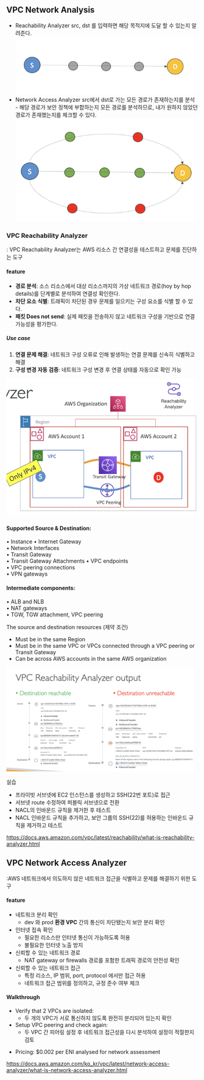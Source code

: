 
## VPC Network Analysis
- Reachability Analyzer
  src, dst 를 입력하면 해당 목적지에 도달 할 수 있는지 알려준다.
  ![300](images/Pasted%20image%2020250107001006.png)
- Network Access Analyzer
  src에서 dst로 가는 모든 경로가 존재하는지를 분석 - 해당 경로가 보안 정책에 부합하는지
  모든 경로를 분석하므로, 내가 원하지 않았던 경로가 존재했는지를 체크할 수 있다.
  ![300](images/Pasted%20image%2020250107001020.png)

### VPC Reachability Analyzer
: VPC Reachability Analyzer는 AWS 리소스 간 연결성을 테스트하고 문제를 진단하는 도구
#### feature
- **경로 분석**: 소스 리소스에서 대상 리소스까지의 가상 네트워크 경로(hoy by hop details)를 단계별로 분석하여 연결성 확인한다.
- **차단 요소 식별**: 트래픽이 차단된 경우 문제를 일으키는 구성 요소를 식별 할 수 있다.
- **패킷 Does not send**: 실제 패킷을 전송하지 않고 네트워크 구성을 기반으로 연결 가능성을 평가한다.

##### Use case
1. **연결 문제 해결**: 네트워크 구성 오류로 인해 발생하는 연결 문제를 신속히 식별하고 해결
2. **구성 변경 자동 검증**: 네트워크 구성 변경 후 연결 상태를 자동으로 확인 가능


![500](images/Pasted%20image%2020250107002220.png)
#### Supported Source & Destination: 
• Instance
• Internet Gateway  
• Network Interfaces  
• Transit Gateway  
• Transit Gateway Attachments 
• VPC endpoints  
• VPC peering connections  
• VPN gateways

#### Intermediate components:
• ALB and NLB  
• NAT gateways  
• TGW, TGW attachment, VPC peering


The source and destination resources (제약 조건)
- Must be in the same Region
- Must be in the same VPC or VPCs connected through a VPC peering or Transit Gateway
- Can be across AWS accounts in the same AWS organization

![600](images/Pasted%20image%2020250107002311.png)


실습
- 프라이빗 서브넷에 EC2 인스턴스를 생성하고 SSH(22번 포트)로 접근
- 서브넷 route 수정하여 퍼블릭 서브넷으로 전환
- NACL의 인바운드 규칙을 제거한 후 테스트
- NACL 인바운드 규칙을 추가하고, 보안 그룹의 SSH(22)를 허용하는 인바운드 규칙을 제거하고 테스트

https://docs.aws.amazon.com/vpc/latest/reachability/what-is-reachability-analyzer.html
## VPC Network Access Analyzer
:AWS 네트워크에서 의도하지 않은 네트워크 접근을 식별하고 문제를 해결하기 위한 도구

#### feature
- 네트워크 분리 확인
	- dev 와 prod **환경 VPC** 간의 통신이 차단됐는지 보안 분리 확인
- 인터넷 접속 확인
	- 필요한 리소스만 인터넷 통신이 가능하도록 허용
	- 불필요한 인터넷 노출 방지
- 신뢰할 수 있는 네트워크 경로 
	- NAT gateway or firewalls 경로를 포함한 트래픽 경로의 안전성 확인
- 신뢰할 수 있는 네트워크 접근 
	- 특정 리소스, IP 범위, port, protocol 에서만 접근 허용
	- 네트워크 접근 범위를 정의하고, 규정 준수 여부 체크

#### Walkthrough
- Verify that 2 VPCs are isolated:
    - 두 개의 VPC가 서로 통신하지 않도록 완전히 분리되어 있는지 확인
- Setup VPC peering and check again:
    - 두 VPC 간 피어링 설정 후 네트워크 접근성을 다시 분석하여 설정이 적절한지 검토

* Pricing: $0.002 per ENI analysed for network assessment

https://docs.aws.amazon.com/ko_kr/vpc/latest/network-access-analyzer/what-is-network-access-analyzer.html
